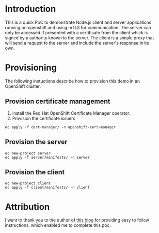 # Introduction
This is a quick PoC to demonstrate Node.js client and server applications running on openshift and using mTLS for communication. The server can only be accessed if presented with a certificate from the client which is signed by a authority known to the server. The client is a simple proxy that will send a request to the server and include the server's response in its own.

# Provisioning

The following instuctions describe how to provision this demo in an OpenShift cluster.

## Provision certificate management

1. Install the Red Hat OpenShift Certificate Manager operator.
2. Provision the certificate issuers
```
oc apply -f cert-manager/ -n openshift-cert-manager
```

## Provision the server

```
oc new-project server
oc apply -f server/manifests/ -n server
```

## Provision the client

```
oc new-project client
oc apply -f client/manifests/ -n client
```
 
# Attribution
I want to thank you to the author of [this blog](https://www.matteomattei.com/client-and-server-ssl-mutual-authentication-with-nodejs/) for providing easy to follow instructions, which enabled me to complete this poc. 
